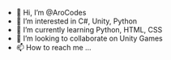 - 👋 Hi, I’m @AroCodes
- 👀 I’m interested in C#, Unity, Python
- 🌱 I’m currently learning Python, HTML, CSS
- 💞️ I’m looking to collaborate on Unity Games
- 📫 How to reach me ...

<!---
AroCodes/AroCodes is a ✨ special ✨ repository because its `README.md` (this file) appears on your GitHub profile.
You can click the Preview link to take a look at your changes.
--->
